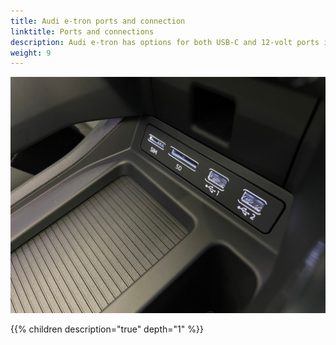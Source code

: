 ```yaml
---
title: Audi e-tron ports and connection
linktitle: Ports and connections
description: Audi e-tron has options for both USB-C and 12-volt ports in the car.
weight: 9
---
```



![USB-C](ports1.jpg "USB-C connections")


{{% children description="true" depth="1" %}}

